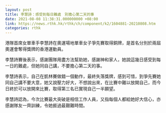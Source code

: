 ```yaml
---
layout: post
title: 李慧詩：感受到每日難處　別擔心第二天的事
date: 2021-08-08 11:38:31.000000000 +08:00
link: https://news.rthk.hk/rthk/ch/component/k2/1604881-20210808.htm
categories: rthk
---
```


港隊首席女單車手李慧詩在奧運場地單車女子爭先賽取得銅牌，是首名分別於兩屆奧運會奪得獎牌的香港運動員。

李慧詩賽後表示，感謝團隊用盡方法幫助她，感謝神和家人，她說這幾日感受到每一日的難處，但她同自己講，不要擔心第二天的事。

李慧詩表示，自己在凱林賽做錯一個動作，最終失落獎牌，感到可惜，到爭先賽她同自己講不要大意，她又說壓力好大，不想說出來，在比賽中難以放開自己，而今日終於可以放開來比賽，取得第三名已實現自己一半願望。

李慧詩認為，今次比賽最大突破是相信工作人員，又指每個人都給她好大信心，亦感謝隊友一齊訓練，令她捱過最艱難時間。

